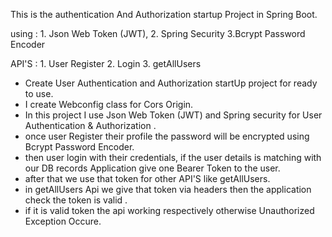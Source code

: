 This  is the authentication And Authorization startup Project in Spring Boot.

using : 
      1. Json Web Token (JWT),
      2. Spring Security
      3.Bcrypt Password Encoder

API'S : 
      1. User Register
      2. Login
      3. getAllUsers

* Create User Authentication and Authorization startUp project for ready to use.
* I create Webconfig class for Cors Origin.  
* In this project I use Json Web Token (JWT) and Spring security for User Authentication & Authorization .
* once user Register their profile the password will be encrypted using Bcrypt Password Encoder.
* then user login with their credentials, if the user details is matching with our DB records Application give one Bearer Token to the user.
* after that we use that token for other API'S like getAllUsers.
* in getAllUsers Api we give that token via headers then the application check the token is valid .
* if it is valid token the api working respectively otherwise Unauthorized Exception Occure. 
